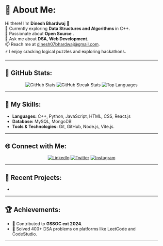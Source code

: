 # 💫 About Me:
Hi there! I'm **Dinesh Bhardwaj** 👋<br>
🔭 Currently exploring **Data Structures and Algorithms** in C++.<br>
🚀 Passionate about **Open Source** .<br>
💬 Ask me about **DSA**, **Web Development**.<br>
📫 Reach me at [dinesh07bhardwaj@gmail.com](mailto:dinesh07bhardwaj@gmail.com).<br>
⚡ I enjoy cracking logical puzzles and exploring hackathons.

---

## 🌟 GitHub Stats:
<p align="center">
  <img src="https://github-readme-stats.vercel.app/api?username=dinesh-bhardwaj&show_icons=true&theme=radical" alt="GitHub Stats" />
  <img src="https://github-readme-streak-stats.herokuapp.com/?user=dinesh-bhardwaj&theme=radical" alt="GitHub Streak Stats" />
  <img src="https://github-readme-stats.vercel.app/api/top-langs/?username=dinesh-bhardwaj&layout=compact&theme=radical" alt="Top Languages" />
</p>

---

## 🚀 My Skills:
- **Languages:** C++, Python, JavaScript, HTML, CSS,  React.js
- **Database:** MySQL, MongoDB
- **Tools & Technologies:** Git, GitHub, Node.js, Vite.js.

---

## 🌐 Connect with Me:
<p align="center">
  <a href="https://www.linkedin.com/in/dinesh-bhardwaj--6927492b2/" target="_blank"><img alt="LinkedIn" src="https://img.shields.io/badge/LinkedIn-Dinesh%20Bhardwaj-blue?style=flat-square&logo=linkedin"></a>
  <a href="https://twitter.com/learner_dinesh" target="_blank"><img alt="Twitter" src="https://img.shields.io/badge/Twitter-Dinesh_Bhardwaj-blue?style=flat-square&logo=twitter"></a>
  <a href="https://www.instagram.com/___the__max___/" target="_blank"><img alt="Instagram" src="https://img.shields.io/badge/Instagram-Dinesh%20Bhardwaj-red?style=flat-square&logo=instagram"></a>
</p>

---

## 🌱 Recent Projects:
- 
---

## 🏆 Achievements:
- 🥇 Contributed to **GSSOC ext 2024**.
- 🌟 Solved 400+ DSA problems on platforms like LeetCode and CodeStudio.


---

